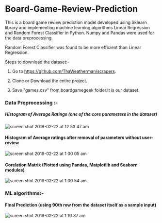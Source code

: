 # Board-Game-Review-Prediction

This is a board game review prediction model developed using Sklearn library and implementing machine learning algorithms Linear Regression and Random Forest Classifier in Python. Numpy and Pandas were used for the data preprocessing.

Random Forest Classifier was found to be more efficient than Linear Regression.

Steps to download the dataset:-

1) Go to https://github.com/ThaWeatherman/scrapers.

2) Clone or Download the entire project.

3) Save "games.csv" from boardgamegeek folder.It is our dataset.


### Data Preprocessing :-


##### Histogram of Average Ratings (one of the core parameters in the dataset)

![screen shot 2019-02-22 at 12 53 47 am](https://user-images.githubusercontent.com/31860248/53195934-bee30f00-363c-11e9-9077-cc5b3c695dce.png)

#### Histogram of Average ratings after removal of parameters without user-review

![screen shot 2019-02-22 at 1 00 05 am](https://user-images.githubusercontent.com/31860248/53196236-8bed4b00-363d-11e9-934a-a0447f1162b7.png)

#### Corelation Matrix (Plotted using Pandas, Matplotlib and Seaborn modules)

![screen shot 2019-02-22 at 1 00 54 am](https://user-images.githubusercontent.com/31860248/53196335-dbcc1200-363d-11e9-871a-837123a49a9a.png)

### ML algorithms:-

#### Final Prediction (using 90th row from the dataset itself as a sample input)

![screen shot 2019-02-22 at 1 10 37 am](https://user-images.githubusercontent.com/31860248/53196718-affd5c00-363e-11e9-9402-ef3aaecd7654.png)


